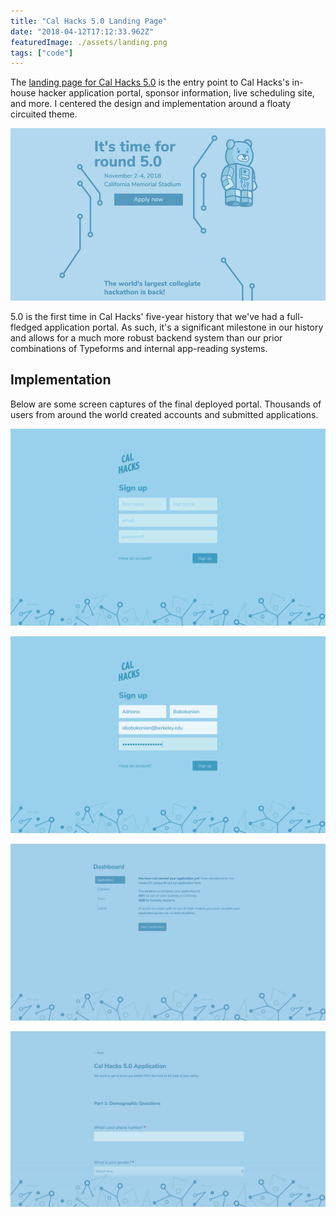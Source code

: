 ```yaml
---
title: "Cal Hacks 5.0 Landing Page"
date: "2018-04-12T17:12:33.962Z"
featuredImage: ./assets/landing.png
tags: ["code"]
---
```


The <a href="https://2018.calhacks.io" target="_blank" class="matcha">landing page for Cal Hacks 5.0</a>
is the entry point to Cal Hacks's in-house hacker application portal, sponsor information, live scheduling site, and more. I centered the design and implementation around a floaty circuited theme.

![5.0 landing page](./assets/landing.png)

5.0 is the first time in Cal Hacks' five-year history that we've had a full-fledged application portal. As such, it's a significant milestone in our history and allows for a much more robust backend system than our prior combinations of Typeforms and internal app-reading systems.

## Implementation
Below are some screen captures of the final deployed portal. Thousands of users from around the world created accounts and submitted applications.

![5.0 signup](./assets/sign_up.png)

![5.0 signup filled](./assets/sign_up_filled.png)

![5.0 dashboard](./assets/dashboard.png)

![5.0 content](./assets/content.png)

